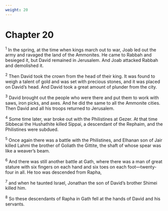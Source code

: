 ```yaml
---
weight: 20
---
```


# Chapter 20

<sup>1</sup> In the spring, at the time when kings march out to war, Joab led out the army and ravaged the land of the Ammonites. He came to Rabbah and besieged it, but David remained in Jerusalem. And Joab attacked Rabbah and demolished it. 

<sup>2</sup> Then David took the crown from the head of their king. It was found to weigh a talent of gold and was set with precious stones, and it was placed on David’s head. And David took a great amount of plunder from the city. 

<sup>3</sup> David brought out the people who were there and put them to work with saws, iron picks, and axes. And he did the same to all the Ammonite cities. Then David and all his troops returned to Jerusalem. 

<sup>4</sup> Some time later, war broke out with the Philistines at Gezer. At that time Sibbecai the Hushathite killed Sippai, a descendant of the Rephaim, and the Philistines were subdued. 

<sup>5</sup> Once again there was a battle with the Philistines, and Elhanan son of Jair killed Lahmi the brother of Goliath the Gittite, the shaft of whose spear was like a weaver’s beam. 

<sup>6</sup> And there was still another battle at Gath, where there was a man of great stature with six fingers on each hand and six toes on each foot—twenty-four in all. He too was descended from Rapha, 

<sup>7</sup> and when he taunted Israel, Jonathan the son of David’s brother Shimei killed him. 

<sup>8</sup> So these descendants of Rapha in Gath fell at the hands of David and his servants. 


